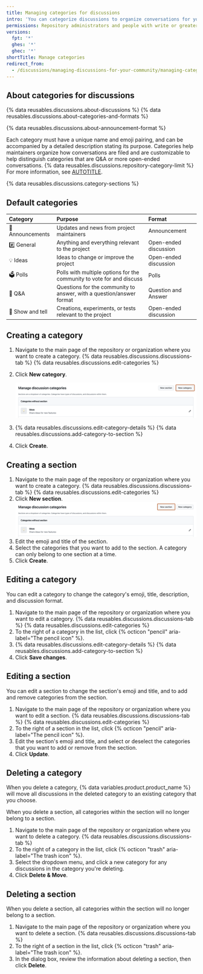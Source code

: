 ```yaml
---
title: Managing categories for discussions
intro: 'You can categorize discussions to organize conversations for your community members, and you can choose a format for each category.'
permissions: Repository administrators and people with write or greater access to a repository can manage categories for discussions in the repository. Repository administrators and people with write or greater access to the source repository for organization discussions can manage categories for discussions in the organization.
versions:
  fpt: '*'
  ghes: '*'
  ghec: '*'
shortTitle: Manage categories
redirect_from:
  - /discussions/managing-discussions-for-your-community/managing-categories-for-discussions-in-your-repository
---
```



## About categories for discussions

{% data reusables.discussions.about-discussions %} {% data reusables.discussions.about-categories-and-formats %}

{% data reusables.discussions.about-announcement-format %}

Each category must have a unique name and emoji pairing, and can be accompanied by a detailed description stating its purpose. Categories help maintainers organize how conversations are filed and are customizable to help distinguish categories that are Q&A or more open-ended conversations. {% data reusables.discussions.repository-category-limit %} For more information, see [AUTOTITLE](/discussions/collaborating-with-your-community-using-discussions/about-discussions#about-categories-and-formats-for-discussions).

{% data reusables.discussions.category-sections %}

## Default categories

| Category | Purpose | Format |
| :- | :- | :- |
| 📣 Announcements | Updates and news from project maintainers | Announcement |
| #️⃣ General | Anything and everything relevant to the project | Open-ended discussion |
|💡 Ideas | Ideas to change or improve the project | Open-ended discussion |
| 🗳 Polls | Polls with multiple options for the community to vote for and discuss | Polls |
| 🙏 Q&A | Questions for the community to answer, with a question/answer format | Question and Answer |
| 🙌 Show and tell | Creations, experiments, or tests relevant to the project | Open-ended discussion |

## Creating a category

1. Navigate to the main page of the repository or organization where you want to create a category.
{% data reusables.discussions.discussions-tab %}
{% data reusables.discussions.edit-categories %}
1. Click **New category**.

   ![Screenshot of the "Manage discussion categories" page. A button, labeled "New category", is highlighted with an orange outline.](/assets/images/help/discussions/click-new-category-button.png)

1. {% data reusables.discussions.edit-category-details %}
{% data reusables.discussions.add-category-to-section %}
1. Click **Create**.

## Creating a section

1. Navigate to the main page of the repository or organization where you want to create a category.
{% data reusables.discussions.discussions-tab %}
{% data reusables.discussions.edit-categories %}
1. Click **New section**.
   ![Screenshot of the "Manage discussion categories" page. A button, labeled "New section", is highlighted with an orange outline.](/assets/images/help/discussions/click-new-section-button.png)
1. Edit the emoji and title of the section.
1. Select the categories that you want to add to the section. A category can only belong to one section at a time.
1. Click **Create**.

## Editing a category

You can edit a category to change the category's emoji, title, description, and discussion format.

1. Navigate to the main page of the repository or organization where you want to edit a category.
{% data reusables.discussions.discussions-tab %}
{% data reusables.discussions.edit-categories %}
1. To the right of a category in the list, click {% octicon "pencil" aria-label="The pencil icon" %}.
1. {% data reusables.discussions.edit-category-details %}
{% data reusables.discussions.add-category-to-section %}
1. Click **Save changes**.

## Editing a section

You can edit a section to change the section's emoji and title, and to add and remove categories from the section.

1. Navigate to the main page of the repository or organization where you want to edit a section.
{% data reusables.discussions.discussions-tab %}
{% data reusables.discussions.edit-categories %}
1. To the right of a section in the list, click {% octicon "pencil" aria-label="The pencil icon" %}.
1. Edit the section's emoji and title, and select or deselect the categories that you want to add or remove from the section.
1. Click **Update**.

## Deleting a category

When you delete a category, {% data variables.product.product_name %} will move all discussions in the deleted category to an existing category that you choose.

When you delete a section, all categories within the section will no longer belong to a section.

1. Navigate to the main page of the repository or organization where you want to delete a category.
{% data reusables.discussions.discussions-tab %}
1. To the right of a category in the list, click {% octicon "trash" aria-label="The trash icon" %}.
1. Select the dropdown menu, and click a new category for any discussions in the category you're deleting.
1. Click **Delete & Move**.

## Deleting a section

When you delete a section, all categories within the section will no longer belong to a section.

1. Navigate to the main page of the repository or organization where you want to delete a section.
{% data reusables.discussions.discussions-tab %}
1. To the right of a section in the list, click {% octicon "trash" aria-label="The trash icon" %}.
1. In the dialog box, review the information about deleting a section, then click **Delete**.
